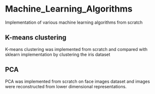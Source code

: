 # Machine_Learning_Algorithms
Implementation of various machine learning algorithms from scratch

## K-means clustering
K-means clustering was implemented from scratch and compared with sklearn implementation by clustering the iris dataset

## PCA
PCA was implemented from scratch on face images dataset and images were reconstructed from lower dimensional representations.
